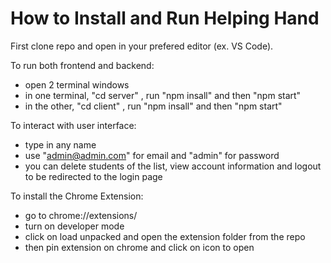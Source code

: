 # How to Install and Run Helping Hand

First clone repo and open in your prefered editor (ex. VS Code). 

To run both frontend and backend:
- open 2 terminal windows
- in one terminal, "cd server" , run "npm insall" and then "npm start"
- in the other, "cd client" , run "npm insall" and then "npm start"

To interact with user interface:
- type in any name
- use "admin@admin.com" for email and "admin" for password
- you can delete students of the list, view account information and logout to be redirected to the login page

To install the Chrome Extension:
- go to chrome://extensions/
- turn on developer mode
- click on load unpacked and open the extension folder from the repo
- then pin extension on chrome and click on icon to open
